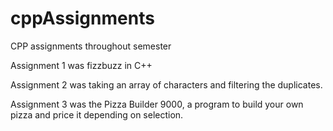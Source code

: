 # cppAssignments
CPP assignments throughout semester

Assignment 1 was fizzbuzz in C++

Assignment 2 was taking an array of characters and filtering the duplicates.

Assignment 3 was the Pizza Builder 9000, a program to build your own pizza and price it depending on selection.
